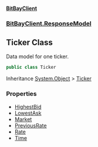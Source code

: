 #### [BitBayClient](./index.md 'index')
### [BitBayClient.ResponseModel](./BitBayClient-ResponseModel.md 'BitBayClient.ResponseModel')
## Ticker Class
Data model for one ticker.  
```csharp
public class Ticker
```
Inheritance [System.Object](https://docs.microsoft.com/en-us/dotnet/api/System.Object 'System.Object') &gt; [Ticker](./BitBayClient-ResponseModel-Ticker.md 'BitBayClient.ResponseModel.Ticker')  
### Properties
- [HighestBid](./BitBayClient-ResponseModel-Ticker-HighestBid.md 'BitBayClient.ResponseModel.Ticker.HighestBid')
- [LowestAsk](./BitBayClient-ResponseModel-Ticker-LowestAsk.md 'BitBayClient.ResponseModel.Ticker.LowestAsk')
- [Market](./BitBayClient-ResponseModel-Ticker-Market.md 'BitBayClient.ResponseModel.Ticker.Market')
- [PreviousRate](./BitBayClient-ResponseModel-Ticker-PreviousRate.md 'BitBayClient.ResponseModel.Ticker.PreviousRate')
- [Rate](./BitBayClient-ResponseModel-Ticker-Rate.md 'BitBayClient.ResponseModel.Ticker.Rate')
- [Time](./BitBayClient-ResponseModel-Ticker-Time.md 'BitBayClient.ResponseModel.Ticker.Time')
